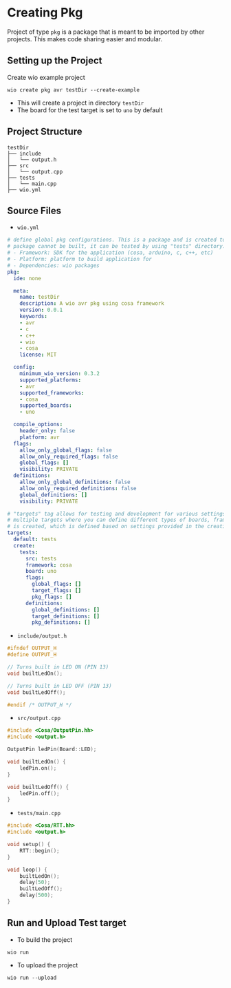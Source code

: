 # Creating Pkg

Project of type `pkg` is a package that is meant to be imported by other projects. This makes code sharing easier and modular.

## Setting up the Project
Create wio example project 
```
wio create pkg avr testDir --create-example
```
* This will create a project in directory `testDir`
* The board for the test target is set to `uno` by default 

## Project Structure
```
testDir
├── include
│   └── output.h
├── src
│   └── output.cpp
├── tests
│   └── main.cpp
├── wio.yml
```

## Source Files
* `wio.yml`
```yaml
# define global pkg configurations. This is a package and is created to be used by other wio projects. Even though
# package cannot be built, it can be tested by using "tests" directory. Some terminology:
# - Framework: SDK for the application (cosa, arduino, c, c++, etc)
# - Platform: platform to build application for
# - Dependencies: wio packages
pkg:
  ide: none

  meta:
    name: testDir
    description: A wio avr pkg using cosa framework
    version: 0.0.1
    keywords:
    - avr
    - c
    - c++
    - wio
    - cosa
    license: MIT

  config:
    minimum_wio_version: 0.3.2
    supported_platforms:
    - avr
    supported_frameworks:
    - cosa
    supported_boards:
    - uno

  compile_options:
    header_only: false
    platform: avr
  flags:
    allow_only_global_flags: false
    allow_only_required_flags: false
    global_flags: []
    visibility: PRIVATE
  definitions:
    allow_only_global_definitions: false
    allow_only_required_definitions: false
    global_definitions: []
    visibility: PRIVATE

# "targets" tag allows for testing and development for various settings and configurations. You can create
# multiple targets where you can define different types of boards, frameworks and flags. By default one target
# is created, which is defined based on settings provided in the creation process.
targets:
  default: tests
  create:
    tests:
      src: tests
      framework: cosa
      board: uno
      flags:
        global_flags: []
        target_flags: []
        pkg_flags: []
      definitions:
        global_definitions: []
        target_definitions: []
        pkg_definitions: []
```
* `include/output.h`
```cpp
#ifndef OUTPUT_H
#define OUTPUT_H

// Turns built in LED ON (PIN 13)
void builtLedOn();

// Turns built in LED OFF (PIN 13)
void builtLedOff();

#endif /* OUTPUT_H */

```
* `src/output.cpp`
```cpp
#include <Cosa/OutputPin.hh>
#include <output.h>

OutputPin ledPin(Board::LED);

void builtLedOn() {
    ledPin.on();
}

void builtLedOff() {
    ledPin.off();
}
```
* `tests/main.cpp`
```cpp
#include <Cosa/RTT.hh>
#include <output.h>

void setup() {
    RTT::begin();
}

void loop() {
    builtLedOn();
    delay(50);
    builtLedOff();
    delay(500);
}
```

## Run and Upload Test target
* To build the project
```
wio run
```
* To upload the project
```
wio run --upload
```
